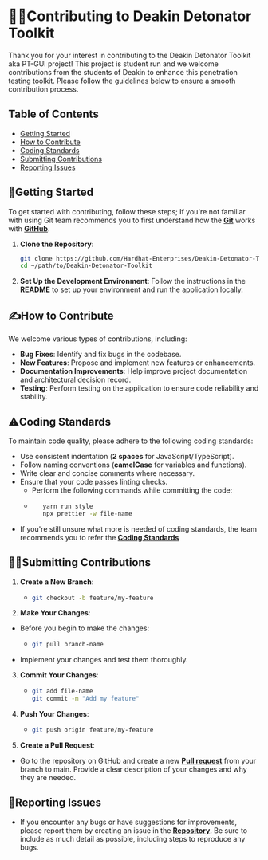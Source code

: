 # 🧑‍💼Contributing to Deakin Detonator Toolkit

Thank you for your interest in contributing to the Deakin Detonator Toolkit aka PT-GUI project! This project is student run and we welcome contributions from the students of Deakin to enhance this penetration testing toolkit. Please follow the guidelines below to ensure a smooth contribution process.

## Table of Contents

-   [Getting Started](#getting-started)
-   [How to Contribute](#how-to-contribute)
-   [Coding Standards](#coding-standards)
-   [Submitting Contributions](#submitting-contributions)
-   [Reporting Issues](#reporting-issues)

## 👶Getting Started

To get started with contributing, follow these steps; If you're not familiar with using Git team recommends you to first understand how the **[Git](https://deakin365.sharepoint.com/:w:/s/HardhatEnterprises2/Ee1Nlb_OZDVIlElD5RBO5o0BzG0OTRTFHIhWpTNwaxthmQ?e=Bg0rTb)** works with **[GitHub](https://deakin365.sharepoint.com/:b:/s/HardhatEnterprises2/ETU_JVpc67BCqgp6W7vm9ewBzbWCnlneQc-mzhiOIwGd8g?e=2pW0ld)**.

1. **Clone the Repository**:

    ```bash
    git clone https://github.com/Hardhat-Enterprises/Deakin-Detonator-Toolkit.git
    cd ~/path/to/Deakin-Detonator-Toolkit

    ```

2. **Set Up the Development Environment**:
   Follow the instructions in the **[README](https://github.com/Hardhat-Enterprises/Deakin-Detonator-Toolkit/blob/main/README.md#-setup)** to set up your environment and run the application locally.

## ✍️How to Contribute

We welcome various types of contributions, including:

-   **Bug Fixes**: Identify and fix bugs in the codebase.
-   **New Features**: Propose and implement new features or enhancements.
-   **Documentation Improvements**: Help improve project documentation and architectural decision record.
-   **Testing**: Perform testing on the appilcation to ensure code reliability and stability.

## ⚠️Coding Standards

To maintain code quality, please adhere to the following coding standards:

-   Use consistent indentation (**2 spaces** for JavaScript/TypeScript).
-   Follow naming conventions (**camelCase** for variables and functions).
-   Write clear and concise comments where necessary.
-   Ensure that your code passes linting checks.
    -   Perform the following commands while committing the code:
    -   ```bash
           yarn run style
           npx prettier -w file-name
        ```
-   If you're still unsure what more is needed of coding standards, the team recommends you to refer the **[Coding Standards](https://deakin365.sharepoint.com/:b:/s/HardhatEnterprises2/ESf1jjS7KOJCt1QnALLgmY8BAxWJouKQGX3itT94KG_Iog?e=5MHBFa)**

## 🧑‍🍳Submitting Contributions

1. **Create a New Branch**:

    - ```bash
      git checkout -b feature/my-feature
      ```

2. **Make Your Changes**:

-   Before you begin to make the changes:
    -   ```bash
        git pull branch-name
        ```
-   Implement your changes and test them thoroughly.

3. **Commit Your Changes**:

    - ```bash
      git add file-name
      git commit -m "Add my feature"
      ```

4. **Push Your Changes**:

    - ```bash
      git push origin feature/my-feature
      ```

5. **Create a Pull Request**:

-   Go to the repository on GitHub and create a new **[Pull request](https://github.com/Hardhat-Enterprises/Deakin-Detonator-Toolkit/pulls)** from your branch to main. Provide a clear description of your changes and why they are needed.

## 👮Reporting Issues

-   If you encounter any bugs or have suggestions for improvements, please report them by creating an issue in the **[Repository](https://github.com/Hardhat-Enterprises/Deakin-Detonator-Toolkit/issues)**. Be sure to include as much detail as possible, including steps to reproduce any bugs.
